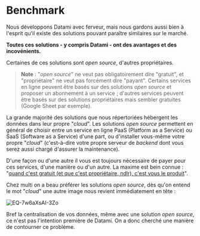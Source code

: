 # Benchmark

Nous développons Datami avec ferveur, mais nous gardons aussi bien à l'esprit qu'il existe des solutions pouvant paraître similaires sur le marché.

**Toutes ces solutions - y compris Datami - ont des avantages et des incovénients.**

Certaines de ces solutions sont _open source_, d'autres propriétaires.

> **Note** : "_open source_" ne veut pas obligatoirement dire "gratuit", et "propriétaire" ne veut pas forcément dire "payant". Certains services en ligne peuvent être basés sur des solutions _open source_ et proposer un abonnement à un service ; d'autres services peuvent être basés sur des solutions propriétaires mais sembler gratuites (Google Sheet par exemple).

La grande majorité des solutions que nous répertoriées hébergent les données dans leur propre "_cloud_". Les solutions _open source_ permettent en général de  choisir entre un service en ligne PaaS (Platform as a Service) ou SaaS (Software as a Service) d'une part, ou d'installer vous-même votre propre "_cloud_" (c'est-à-dire votre propre serveur de _backend_ dont vous serez aussi chargé d'assurer la maintenance).

D'une façon ou d'une autre il vous est toujours nécessaire de payer pour ces services, d'une manière ou d'un autre. La maxime est bein connue : "[quand  c'est gratuit (et que c'est propriétaire, ndlr), c'est vous le produit](https://techhq.com/2018/04/facebook-if-something-is-free-you-are-the-product/)".

Chez multi on a beau préférer les solutions _open source_, dès qu'on entend le mot "_cloud_" une autre image nous revient immédiatement en tête :

![EQ-7w6aXsAI-3Zo](https://user-images.githubusercontent.com/21986727/180086001-4f9b025c-a0c7-4e82-b74f-9ae7120e9649.jpg)

Bref la centralisation de vos données, même avec une solution _open source_, ce n'est pas l'intention première de Datami. On a donc cherché une manière de contourner ce problème.
